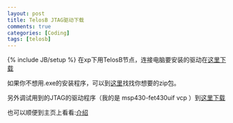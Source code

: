 ```yaml
---
layout: post
title: TelosB JTAG驱动下载
comments: true
categories: [Coding]
tags: [telosb]
---
```

{% include JB/setup %}
在xp下用TelosB节点，连接电脑要安装的驱动在[这里下载](http://www.ftdichip.com/Drivers/CDM/CDM20814_Setup.exe)

如果你不想用.exe的安装程序，可以到[这里](http://bit.ly/w44y41)找找你想要的zip包。

另外调试用到的JTAG的驱动程序（我的是 msp430-fet430uif vcp ）到[这里下载](http://processors.wiki.ti.com/images/7/73/TUSBWINVCP_XP32.zip)

也可以顺便到主页上看看:[介绍](http://bit.ly/vlPEaG)
